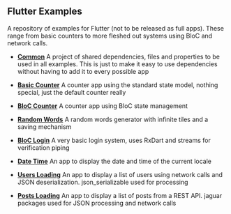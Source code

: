 ## Flutter Examples
A repository of examples for Flutter (not to be released as full apps). These range from basic counters to more fleshed out systems using BloC and network calls.

- [**Common**](common) A project of shared dependencies, files and properties to be used in all examples. This is just to make it easy to use dependencies without having to add it to every possible app

- [**Basic Counter**](basic_counter) A counter app using the standard state model, nothing special, just the default counter really

- [**BloC Counter**](bloc_counter) A counter app using BloC state management

- [**Random Words**](random_words) A random words generator with infinite tiles and a saving mechanism

- [**BloC Login**](bloc_login) A very basic login system, uses RxDart and streams for verification piping

- [**Date Time**](date_time) An app to display the date and time of the current locale

- [**Users Loading**](users_loading) An app to display a list of users using network calls and JSON deserialization. json_serializable used for processing

- [**Posts Loading**](posts_loading) An app to display a list of posts from a REST API. jaguar packages used for JSON processing and network calls